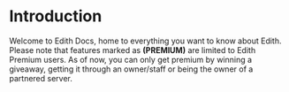 # Introduction
Welcome to Edith Docs, home to everything you want to know about Edith.
Please note that features marked as **(PREMIUM)** are limited to Edith Premium users. As of now, you can only get premium by winning a giveaway, getting it through an owner/staff or being the owner of a partnered server.